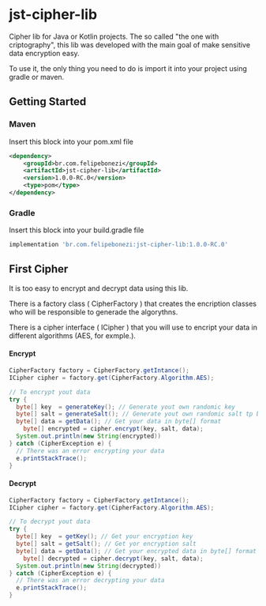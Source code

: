 # jst-cipher-lib

Cipher lib for Java or Kotlin projects. The so called "the one with criptography", this lib was developed with the main goal of make sensitive data encryption easy. 

To use it, the only thing you need to do is import it into your project using gradle or maven.

## Getting Started

### Maven

Insert this block into your pom.xml file
```xml
<dependency>
	<groupId>br.com.felipebonezi</groupId>
	<artifactId>jst-cipher-lib</artifactId>
	<version>1.0.0-RC.0</version>
	<type>pom</type>
</dependency>
```


### Gradle

Insert this block into your build.gradle file
```gradle
implementation 'br.com.felipebonezi:jst-cipher-lib:1.0.0-RC.0'
```


## First Cipher

It is too easy to encrypt and decrypt data using this lib.

There is a factory class ( CipherFactory ) that creates the encription classes who will be responsible to generade the algorythns.

There is a cipher interface ( ICipher ) that you will use to encript your data in different algorithms (AES, for exmple.).

#### Encrypt
```java
CipherFactory factory = CipherFactory.getIntance();
ICipher cipher = factory.get(CipherFactory.Algorithm.AES);

// To encrypt yout data
try {
  byte[] key  = generateKey(); // Generate yout own randomic key
  byte[] salt = generateSalt(); // Generate yout own randomic salt tp be applyed in your message
  byte[] data = getData(); // Get your data in byte[] format
    byte[] encrypted = cipher.encrypt(key, salt, data);
  System.out.println(new String(encrypted))
} catch (CipherException e) {
  // There was an error encrypting your data
  e.printStackTrace();
}
```

#### Decrypt
```java
CipherFactory factory = CipherFactory.getIntance();
ICipher cipher = factory.get(CipherFactory.Algorithm.AES);

// To decrypt yout data
try {
  byte[] key  = getKey(); // Get your encryption key
  byte[] salt = getSalt(); // Get yor encryption salt
  byte[] data = getData(); // Get your encrypted data in byte[] format
    byte[] decrypted = cipher.decrypt(key, salt, data);
  System.out.println(new String(decrypted))
} catch (CipherException e) {
  // There was an error decrypting your data
  e.printStackTrace();
}
```
